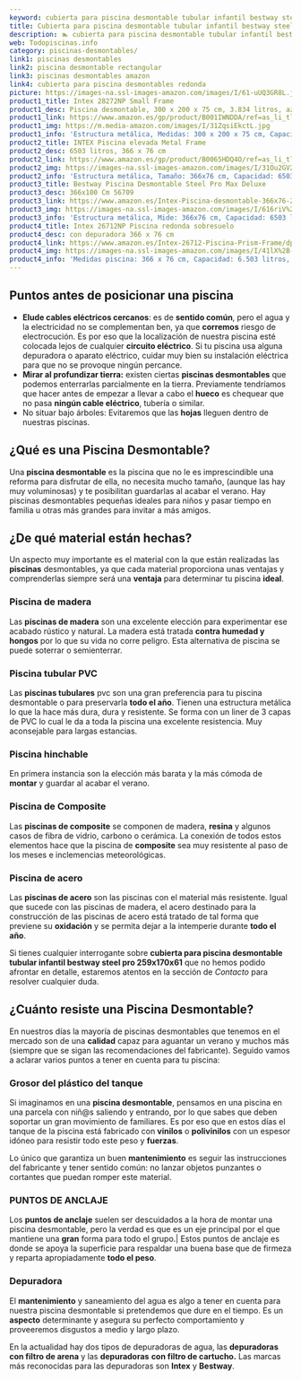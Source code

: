 ```yaml
---
keyword: cubierta para piscina desmontable tubular infantil bestway steel pro 259x170x61
title: Cubierta para piscina desmontable tubular infantil bestway steel pro 259x170x61 | Todopiscinas.info
description: 🏊 cubierta para piscina desmontable tubular infantil bestway steel pro 259x170x61 Ideales para este verano 2021. Aquí puedes comprar cubierta para piscina desmontable tubular infantil bestway steel pro 259x170x61 y comparar con otras similares. No dejes escapar cubierta para piscina desmontable tubular infantil bestway steel pro 259x170x61 a un precio realmente tentador.
web: Todopiscinas.info
category: piscinas-desmontables/
link1: piscinas desmontables
link2: piscina desmontable rectangular
link3: piscinas desmontables amazon
link4: cubierta para piscina desmontables redonda
picture: https://images-na.ssl-images-amazon.com/images/I/61-uUQ3GR8L.jpg
product1_title: Intex 28272NP Small Frame
product1_desc: Piscina desmontable, 300 x 200 x 75 cm, 3.834 litros, azul
product1_link: https://www.amazon.es/gp/product/B001IWNDDA/ref=as_li_tl?ie=UTF8&camp=3638&creative=24630&creativeASIN=B001IWNDDA&linkCode=as2&tag=todopiscinas0e-21&linkId=25b9d647487c889cb6ef56ed63f50ca1
product1_img: https://m.media-amazon.com/images/I/31ZqsiEkctL.jpg
product1_info: 'Estructura metálica, Medidas: 300 x 200 x 75 cm, Capacidad: 3.834 litros, Para 6 personas (+ 6 años), Fácil montaje, Forma rectangular'
product2_title: INTEX Piscina elevada Metal Frame
product2_desc: 6503 litros, 366 x 76 cm
product2_link: https://www.amazon.es/gp/product/B0065HDQ4O/ref=as_li_tl?ie=UTF8&camp=3638&creative=24630&creativeASIN=B0065HDQ4O&linkCode=as2&tag=todopiscinas0e-21&linkId=ed2430e3ba564d3527ee103df33ed7b3
product2_img: https://images-na.ssl-images-amazon.com/images/I/31Ou2GV2SAL.jpg
product2_info: 'Estructura metálica, Tamaño: 366x76 cm, Capacidad: 6503 litros, Forma circular, De 4 a 7 personas (+6 años)'
product3_title: Bestway Piscina Desmontable Steel Pro Max Deluxe
product3_desc: 366x100 Cm 56709
product3_link: https://www.amazon.es/Intex-Piscina-desmontable-366x76-28210NP/dp/B0065HDQ4O?__mk_es_ES=%C3%85M%C3%85%C5%BD%C3%95%C3%91&crid=25UQGV9HG2INI&dchild=1&keywords=piscinas+desmontables&qid=1615854176&sprefix=piscinas+dem%2Caps%2C201&sr=8-5&linkCode=ll1&tag=todopiscinas0e-21&linkId=34f200977c6cbaab1f3f4d9ac0e64755&language=es_ES&ref_=as_li_ss_tl
product3_img: https://images-na.ssl-images-amazon.com/images/I/616riV%2BiY3L.jpg
product3_info: 'Estructura metálica, Mide: 366x76 cm, Capacidad: 6503 litros, De 4 a 7 personas mayores de 6 años, Forma circular, Tecnología Super-Tough'
product4_title: Intex 26712NP Piscina redonda sobresuelo
product4_desc: con depuradora 366 x 76 cm
product4_link: https://www.amazon.es/Intex-26712-Piscina-Prism-Frame/dp/B07FB823GL?__mk_es_ES=%C3%85M%C3%85%C5%BD%C3%95%C3%91&dchild=1&keywords=piscinas+desmontables+con+depuradora&qid=1615936418&sr=8-5&linkCode=ll1&tag=todopiscinas0e-21&linkId=d98699de7830cd471766fa1daa36de34&language=es_ES&ref_=as_li_ss_tl
product4_img: https://images-na.ssl-images-amazon.com/images/I/41lX%2B-YpibL.jpg
product4_info: 'Medidas piscina: 366 x 76 cm, Capacidad: 6.503 litros, Incluye depuradora de cartucha A, Lona resistente triple capa'
---
```



<external-banner></external-banner>


<stats-list :link1=link1 :link2=link2 :link3=link3 :link4=link4 :category=category></stats-list>


## Puntos antes de posicionar una piscina



*   **Elude cables eléctricos cercanos**: es de **sentido común**, pero el agua y la electricidad no se complementan ben, ya que **corremos** riesgo de electrocución. Es por eso que la localización de nuestra piscina esté colocada lejos de cualquier **circuito eléctrico**. Si tu piscina usa alguna depuradora o aparato eléctrico, cuidar muy bien su instalación eléctrica para que no se provoque ningún percance.
*   **Mirar al profundizar tierra:** existen ciertas **piscinas desmontables** que podemos enterrarlas parcialmente en la tierra. Previamente tendríamos que hacer antes de empezar a llevar a cabo el **hueco** es chequear que no pasa **ningún cable eléctrico**, tubería o similar.
*   No situar bajo árboles: Evitaremos que las **hojas** lleguen dentro de nuestras piscinas.
## ¿Qué es una Piscina Desmontable?

Una **piscina desmontable** es la piscina que no le es imprescindible una reforma para disfrutar de ella, no necesita mucho tamaño, (aunque las hay muy voluminosas) y te posibilitan guardarlas al acabar el verano. Hay piscinas desmontables pequeñas ideales para niños y pasar tiempo en familia u otras más grandes para invitar a más amigos.


## ¿De qué material están hechas?

Un aspecto muy importante es el material con la que están realizadas las **piscinas** desmontables, ya que cada material proporciona unas ventajas y comprenderlas siempre será una **ventaja** para determinar tu piscina **ideal**.


### Piscina de madera

Las **piscinas de madera** son una excelente elección para experimentar ese acabado rústico y natural. La madera está tratada **contra humedad y hongos** por lo que su vida no corre peligro. Esta alternativa de piscina se puede soterrar o semienterrar.


### Piscina tubular PVC

Las **piscinas tubulares** pvc son una gran preferencia para tu piscina desmontable o para preservarla **todo el año**. Tienen una estructura metálica lo que la hace más dura, dura y resistente. Se forma con un liner de 3 capas de PVC lo cual le da a toda la piscina una excelente resistencia. Muy aconsejable para largas estancias.


### Piscina hinchable

En primera instancia son la elección más barata y la más cómoda de **montar** y guardar al acabar el verano.


### Piscina de Composite

Las **piscinas de composite** se componen de madera, **resina** y algunos casos de fibra de vidrio, carbono o cerámica. La conexión de todos estos elementos hace que la piscina de **composite** sea muy resistente al paso de los meses e inclemencias meteorológicas.


### Piscina de acero

Las **piscinas de acero** son las piscinas con el material más resistente. Igual que sucede con las piscinas de madera, el acero destinado para la construcción de las piscinas de acero está tratado de tal forma que previene su **oxidación** y se permita dejar a la intemperie durante **todo el año**.

Si tienes cualquier interrogante sobre **cubierta para piscina desmontable tubular infantil bestway steel pro 259x170x61** que no hemos podido afrontar en detalle, estaremos atentos en la sección de _Contacto_ para resolver cualquier duda.

<brand-panel :title=product1_title :desc=product1_desc :img=product1_img :link=product1_link></brand-panel>


## ¿Cuánto resiste una Piscina Desmontable?

En nuestros días la mayoría de piscinas desmontables que tenemos en el mercado son de una **calidad** capaz para aguantar un verano y muchos más (siempre que se sigan las recomendaciones del fabricante). Seguido vamos a aclarar varios puntos a tener en cuenta para tu piscina:


### Grosor del plástico del tanque

Si imaginamos en una **piscina desmontable**, pensamos en una piscina en una parcela con niñ@s saliendo y entrando, por lo que sabes que deben soportar un gran movimiento de familiares. Es por eso que en estos días el tanque de la piscina está fabricado con **vinilos** o **polivinilos** con un espesor idóneo para resistir todo este peso y **fuerzas**.

Lo único que garantiza un	 buen **mantenimiento** es seguir las instrucciones del fabricante y tener sentido común: no lanzar objetos punzantes o cortantes que puedan romper este material.


### PUNTOS DE ANCLAJE

Los **puntos de anclaje** suelen ser descuidados a la hora de montar una piscina desmontable, pero la verdad es que es un eje principal por el que mantiene una **gran** forma para todo el grupo.| Estos puntos de anclaje es donde se apoya la superficie para respaldar una buena base que de firmeza y reparta apropiadamente **todo el peso**.


### Depuradora

El **mantenimiento** y saneamiento del agua es algo a tener en cuenta para nuestra piscina desmontable si pretendemos que dure en el tiempo. Es un **aspecto** determinante y asegura su perfecto comportamiento y proveeremos disgustos a medio y largo plazo.

En la actualidad hay dos tipos de depuradoras de agua, las **depuradoras con filtro de arena** y  las **depuradoras** **con filtro de cartucho.** Las marcas más reconocidas para las depuradoras son **Intex** y **Bestway**.